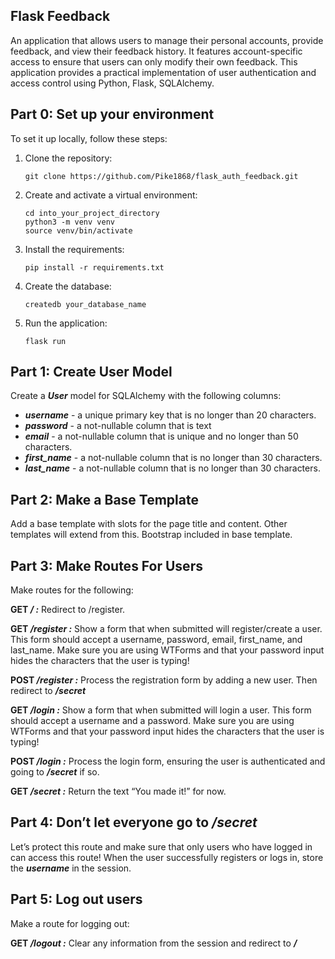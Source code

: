 ## Flask Feedback 
An application that allows users to manage their personal accounts, provide feedback, and view their feedback history. It features account-specific access to ensure that users can only modify their own feedback. This application provides a practical implementation of user authentication and access control using Python, Flask, SQLAlchemy.

## **Part 0: Set up your environment**
 To set it up locally, follow these steps:

1. Clone the repository:
   ```
   git clone https://github.com/Pike1868/flask_auth_feedback.git
   ```
2. Create and activate a virtual environment:
   ```
   cd into_your_project_directory
   python3 -m venv venv
   source venv/bin/activate
   ```
3. Install the requirements:
   ```
   pip install -r requirements.txt
   ```
4. Create the database:
   ```
   createdb your_database_name
   ```
5. Run the application:
   ```
   flask run
   ```
## **Part 1: Create User Model**

Create a ***User*** model for SQLAlchemy with the following columns:

- ***username*** - a unique primary key that is no longer than 20 characters.
- ***password*** - a not-nullable column that is text
- ***email*** - a not-nullable column that is unique and no longer than 50 characters.
- ***first_name*** - a not-nullable column that is no longer than 30 characters.
- ***last_name*** - a not-nullable column that is no longer than 30 characters.

## **Part 2: Make a Base Template**

Add a base template with slots for the page title and content. Other templates will extend from this. Bootstrap included in base template.

## **Part 3: Make Routes For Users**

Make routes for the following:

**GET */ :*** Redirect to /register.

**GET */register :*** Show a form that when submitted will register/create a user. This form should accept a username, password, email, first_name, and last_name. Make sure you are using WTForms and that your password input hides the characters that the user is typing!

**POST */register :*** Process the registration form by adding a new user. Then redirect to ***/secret***

**GET */login :*** Show a form that when submitted will login a user. This form should accept a username and a password. Make sure you are using WTForms and that your password input hides the characters that the user is typing!

**POST */login :*** Process the login form, ensuring the user is authenticated and going to ***/secret*** if so.

**GET */secret :*** Return the text “You made it!” for now.

## **Part 4: Don’t let everyone go to */secret***

Let’s protect this route and make sure that only users who have logged in can access this route! When the user successfully registers or logs in, store the ***username*** in the session.

## **Part 5: Log out users**

Make a route for logging out:

**GET */logout :*** Clear any information from the session and redirect to ***/***